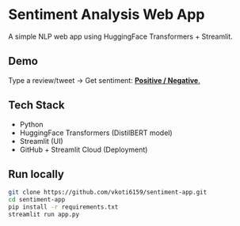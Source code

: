 #  Sentiment Analysis Web App

A simple NLP web app using HuggingFace Transformers + Streamlit.

## Demo
Type a review/tweet → Get sentiment: [**Positive / Negative**.](https://mysentimentanalysis.streamlit.app/)

## Tech Stack
- Python
- HuggingFace Transformers (DistilBERT model)
- Streamlit (UI)
- GitHub + Streamlit Cloud (Deployment)

## Run locally
```bash
git clone https://github.com/vkoti6159/sentiment-app.git
cd sentiment-app
pip install -r requirements.txt
streamlit run app.py
